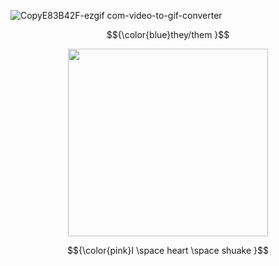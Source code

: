 ![CopyE83B42F-ezgif com-video-to-gif-converter](https://github.com/user-attachments/assets/3a6acb17-d3eb-46fc-b3d5-9216d444f7f7)




$${\color{blue}they/them }$$


<p align="center">
  <img width="320" height="300" src="https://media1.tenor.com/m/0hdA1Ri-zPIAAAAd/shuake-persona-5.gif">
  
</p>

$${\color{pink}I \space heart \space shuake }$$

#

